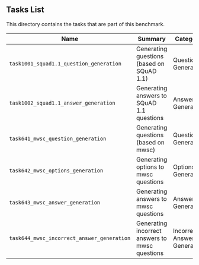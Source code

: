 ## Tasks List 

This directory contains the tasks that are part of this benchmark. 


Name | Summary | Category
---- | ----------- | --------
`task1001_squad1.1_question_generation` | Generating guestions (based on SQuAD 1.1) | Question Generation  
`task1002_squad1.1_answer_generation` | Generating answers to SQuAD 1.1 questions | Answer Generation
`task641_mwsc_question_generation` | Generating questions (based on mwsc) | Question Generation  
`task642_mwsc_options_generation` | Generating options to mwsc questions | Options Generation
`task643_mwsc_answer_generation` | Generating answers to mwsc questions | Answer Generation  
`task644_mwsc_incorrect_answer_generation` | Generating incorrect answers to mwsc questions | Incorrect Answer Generation
